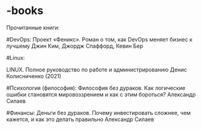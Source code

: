 ﻿# -books
Прочитанные книги:

#DevOps:
Проект «Феникс». Роман о том, как DevOps меняет бизнес к лучшему Джин Ким, Джордж Спаффорд, Кевин Бер

#Linux:

LINUX. Полное руководство по работе и администрированию Денис Колисниченко (2021)

#Психология (философия):
Философия без дураков. Как логические ошибки становятся мировоззрением и как с этим бороться? Александр Силаев

#Финансы:
Деньги без дураков. Почему инвестировать сложнее, чем кажется, и как это делать правильно Александр Силаев
